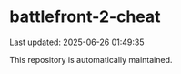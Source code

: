 # battlefront-2-cheat

Last updated: 2025-06-26 01:49:35

This repository is automatically maintained.
